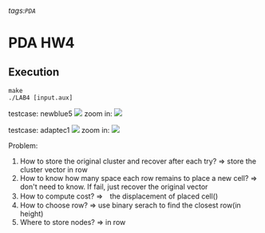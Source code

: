 ###### tags:`PDA`
# PDA HW4
## Execution
```shell
make
./LAB4 [input.aux]
```
testcase: newblue5
![](https://i.imgur.com/9RiXigG.png)
zoom in:
![](https://i.imgur.com/IkLbeIz.png)

testcase: adaptec1
![](https://i.imgur.com/8Bg9MZu.png)
zoom in:
![](https://i.imgur.com/dGkcGmB.png)



Problem:
1. How to store the original cluster and recover after each try? => store the cluster vector in row
2. How to know how many space each row remains to place a new cell? => don't need to know. If fail, just recover the original vector
3. How to compute cost? =>　the displacement of placed cell()
4. How to choose row? => use binary serach to find the closest row(in height)
5. Where to store nodes? => in row

